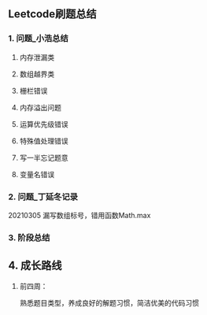 ## Leetcode刷题总结

### 1. 问题_小浩总结

1. 内存泄漏类

2. 数组越界类

3. 栅栏错误

4. 内存溢出问题

5. 运算优先级错误

6. 特殊值处理错误

7. 写一半忘记题意
8. 变量名错误



### 2. 问题_丁延冬记录

20210305 漏写数组标号，错用函数Math.max

### 3. 阶段总结



## 4. 成长路线

1. 前四周：

   熟悉题目类型，养成良好的解题习惯，简洁优美的代码习惯

